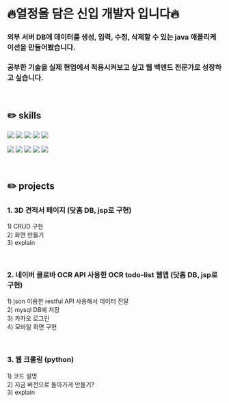 <h1>🔥열정을 담은 신입 개발자 입니다🔥</h1>

<h3>외부 서버 DB에 데이터를 생성, 입력, 수정, 삭제할 수 있는 java 애플리케이션을 만들어봤습니다.</h3>
<h3>공부한 기술을 실제 현업에서 적용시켜보고 싶고 웹 백엔드 전문가로 성장하고 싶습니다.</h3>

<br>

<h2>✏️ skills</h2>
<div height="30px"></div>
<code><img src="https://img.shields.io/badge/JAVA-007396?style=flat&logo=JAVA&logoColor=white"/></code>
<code><img src="https://img.shields.io/badge/Python-3776AB?style=flat&logo=Python&logoColor=white"/></code>
<code><img src="https://img.shields.io/badge/HTML5-E34F26?style=flat&logo=HTML5&logoColor=white"/></code>
<code><img src="https://img.shields.io/badge/CSS3-1572B6?style=flat&logo=CSS3&logoColor=white"/></code>
<code><img src="https://img.shields.io/badge/JavaScript-F7DF1E?style=flat&logo=JavaScript&logoColor=white"/></code>

<code><img src="https://img.shields.io/badge/JSON-000000?style=flat&logo=JSON&logoColor=white"/></code>
<code><img src="https://img.shields.io/badge/RestfulAPI-ff8b00?style=flat&logo=RestfulAPI&logoColor=white"/></code>
<code><img src="https://img.shields.io/badge/MariaDB-003545?style=flat&logo=MariaDB&logoColor=white"/></code>
<code><img src="https://img.shields.io/badge/MySQL-4479A1?style=flat&logo=MySQL&logoColor=white"/></code>
<code><img src="https://img.shields.io/badge/Oracle-F80000?style=flat&logo=Oracle&logoColor=white"/></code>

<br>

<h2>✏️ projects</h2>
<h3>1. 3D 견적서 페이지 (닷홈 DB, jsp로 구현)</h3>
<p>
  1) CRUD 구현 <br>
  2) 화면 만들기 <br>
  3) explain <br>
</p>
<br>

<h3>2. 네이버 클로바 OCR API 사용한 OCR todo-list 웹앱 (닷홈 DB, jsp로 구현)</h3>
<p>
  1) json 이용한 restful API 사용해서 데이터 전달 <br>
  2) mysql DB에 저장 <br>
  3) 카카오 로그인 <br>
  4) 모바일 화면 구현<br>
</p>
<br>

<h3>3. 웹 크롤링 (python)</h3>
<p>
  1) 코드 설명 <br>
  2) 지금 버전으로 돌아가게 만들기? <br>
  3) explain <br>
</p>
<br>

